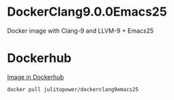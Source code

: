 # DockerClang9.0.0Emacs25
Docker image with Clang-9 and LLVM-9 + Emacs25

# Dockerhub

[Image in Dockerhub](https://hub.docker.com/r/julitopower/dockerclang9emacs25)

```
docker pull julitopower/dockerclang9emacs25
```
